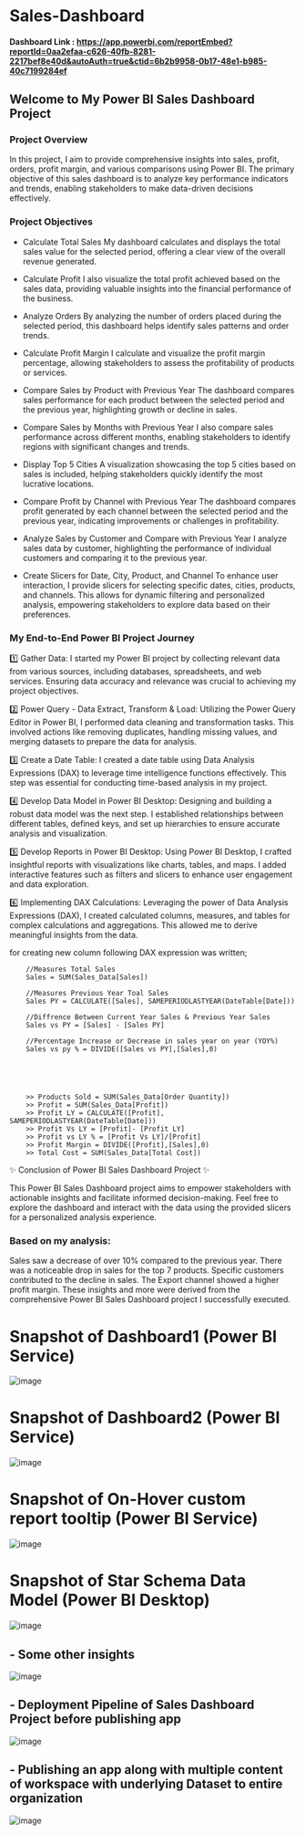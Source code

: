 # Sales-Dashboard

#### Dashboard Link : https://app.powerbi.com/reportEmbed?reportId=0aa2efaa-c626-40fb-8281-2217bef8e40d&autoAuth=true&ctid=6b2b9958-0b17-48e1-b985-40c7199284ef

## Welcome to My Power BI Sales Dashboard Project

### Project Overview

In this project, I aim to provide comprehensive insights into sales, profit, orders, profit margin, and various comparisons using Power BI. The primary objective of this sales dashboard is to analyze key performance indicators and trends, enabling stakeholders to make data-driven decisions effectively.

### Project Objectives

- Calculate Total Sales
My dashboard calculates and displays the total sales value for the selected period, offering a clear view of the overall revenue generated.

- Calculate Profit
I also visualize the total profit achieved based on the sales data, providing valuable insights into the financial performance of the business.

- Analyze Orders
By analyzing the number of orders placed during the selected period, this dashboard helps identify sales patterns and order trends.

- Calculate Profit Margin
I calculate and visualize the profit margin percentage, allowing stakeholders to assess the profitability of products or services.

- Compare Sales by Product with Previous Year
The dashboard compares sales performance for each product between the selected period and the previous year, highlighting growth or decline in sales.

- Compare Sales by Months with Previous Year
I also compare sales performance across different months, enabling stakeholders to identify regions with significant changes and trends.

- Display Top 5 Cities
A visualization showcasing the top 5 cities based on sales is included, helping stakeholders quickly identify the most lucrative locations.

- Compare Profit by Channel with Previous Year
The dashboard compares profit generated by each channel between the selected period and the previous year, indicating improvements or challenges in profitability.

- Analyze Sales by Customer and Compare with Previous Year
I analyze sales data by customer, highlighting the performance of individual customers and comparing it to the previous year.

- Create Slicers for Date, City, Product, and Channel
To enhance user interaction, I provide slicers for selecting specific dates, cities, products, and channels. This allows for dynamic filtering and personalized analysis, empowering stakeholders to explore data based on their preferences.



### My End-to-End Power BI Project Journey

1️⃣ Gather Data:
I started my Power BI project by collecting relevant data from various sources, including databases, spreadsheets, and web services. Ensuring data accuracy and relevance was crucial to achieving my project objectives.

2️⃣ Power Query - Data Extract, Transform & Load:
Utilizing the Power Query Editor in Power BI, I performed data cleaning and transformation tasks. This involved actions like removing duplicates, handling missing values, and merging datasets to prepare the data for analysis.

3️⃣ Create a Date Table:
I created a date table using Data Analysis Expressions (DAX) to leverage time intelligence functions effectively. This step was essential for conducting time-based analysis in my project.

4️⃣ Develop Data Model in Power BI Desktop:
Designing and building a robust data model was the next step. I established relationships between different tables, defined keys, and set up hierarchies to ensure accurate analysis and visualization.

5️⃣ Develop Reports in Power BI Desktop:
Using Power BI Desktop, I crafted insightful reports with visualizations like charts, tables, and maps. I added interactive features such as filters and slicers to enhance user engagement and data exploration.

6️⃣ Implementing DAX Calculations:
Leveraging the power of Data Analysis Expressions (DAX), I created calculated columns, measures, and tables for complex calculations and aggregations. This allowed me to derive meaningful insights from the data.

for creating new column following DAX expression was written;
       
        //Measures Total Sales
        Sales = SUM(Sales_Data[Sales])

        //Measures Previous Year Toal Sales
        Sales PY = CALCULATE([Sales], SAMEPERIODLASTYEAR(DateTable[Date]))

        //Diffrence Between Current Year Sales & Previous Year Sales
        Sales vs PY = [Sales] - [Sales PY]

        //Percentage Increase or Decrease in sales year on year (YOY%)
        Sales vs py % = DIVIDE([Sales vs PY],[Sales],0)





        >> Products Sold = SUM(Sales_Data[Order Quantity])
        >> Profit = SUM(Sales_Data[Profit]) 
        >> Profit LY = CALCULATE([Profit], SAMEPERIODLASTYEAR(DateTable[Date]))
        >> Profit Vs LY = [Profit]- [Profit LY]
        >> Profit vs LY % = [Profit Vs LY]/[Profit]
        >> Profit Margin = DIVIDE([Profit],[Sales],0)
        >> Total Cost = SUM(Sales_Data[Total Cost]) 



✨ Conclusion of Power BI Sales Dashboard Project ✨

This Power BI Sales Dashboard project aims to empower stakeholders with actionable insights and facilitate informed decision-making. Feel free to explore the dashboard and interact with the data using the provided slicers for a personalized analysis experience.

### Based on my analysis:

Sales saw a decrease of over 10% compared to the previous year.
There was a noticeable drop in sales for the top 7 products.
Specific customers contributed to the decline in sales.
The Export channel showed a higher profit margin.
These insights and more were derived from the comprehensive Power BI Sales Dashboard project I successfully executed.




        
# Snapshot of Dashboard1 (Power BI Service)

![image](https://github.com/RhugvedSatardekar/Sales-Dashboard/assets/163725285/9c3b2a1d-918f-43f7-98cc-5000d650beb4)

# Snapshot of Dashboard2 (Power BI Service)

![image](https://github.com/RhugvedSatardekar/Sales-Dashboard/assets/163725285/43c072bd-4331-43a2-a236-8f5a6f401549)

# Snapshot of On-Hover custom report tooltip (Power BI Service)
![image](https://github.com/RhugvedSatardekar/Sales-Dashboard/assets/163725285/35697f70-2151-4f9b-a504-9f57d5df1a2c)

# Snapshot of Star Schema Data Model (Power BI Desktop)     
 ![image](https://github.com/RhugvedSatardekar/Sales-Dashboard/assets/163725285/f2e65570-a15d-403f-b959-cded87c23b01)


 ## - Some other insights
 
 ![image](https://github.com/RhugvedSatardekar/Sales-Dashboard/assets/163725285/d0ec4895-845d-4247-a1c2-8e8b505e1cf8)
 
 ## - Deployment Pipeline of Sales Dashboard Project before publishing app 
 ![image](https://github.com/RhugvedSatardekar/Sales-Dashboard/assets/163725285/6f8c57f3-346e-4e03-92b4-33599e592c18)



 ## - Publishing an app along with multiple content of workspace with underlying Dataset to entire organization
 ![image](https://github.com/RhugvedSatardekar/Sales-Dashboard/assets/163725285/70365fc3-2fa3-45f1-abbe-1c0a73b897bd)

